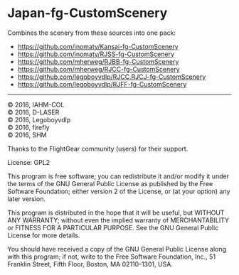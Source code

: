 # Japan-fg-CustomScenery

Combines the scenery from these sources into one pack:

* https://github.com/inomaty/Kansai-fg-CustomScenery
* https://github.com/inomaty/RJSS-fg-CustomScenery
* https://github.com/mherweg/RJBB-fg-CustomScenery
* https://github.com/mherweg/RJCC-fg-CustomScenery
* https://github.com/legoboyvdlp/RJCC.RJCJ-fg-CustomScenery
* https://github.com/legoboyvdlp/RJFF-fg-CustomScenery

***

:copyright: 2016, IAHM-COL <br>
:copyright: 2016, D-LASER <br>
:copyright: 2016, Legoboyvdlp <br>
:copyright: 2016, firefly <br>
:copyright: 2016, SHM <br>

Thanks to the FlightGear community (users) for their support.

License: GPL2

This program is free software; you can redistribute it and/or
modify it under the terms of the GNU General Public License
as published by the Free Software Foundation; either version 2
of the License, or (at your option) any later version.

This program is distributed in the hope that it will be useful,
but WITHOUT ANY WARRANTY; without even the implied warranty of
MERCHANTABILITY or FITNESS FOR A PARTICULAR PURPOSE.  See the
GNU General Public License for more details.

You should have received a copy of the GNU General Public License
along with this program; if not, write to the Free Software
Foundation, Inc., 51 Franklin Street, Fifth Floor, Boston, MA  02110-1301, USA.
